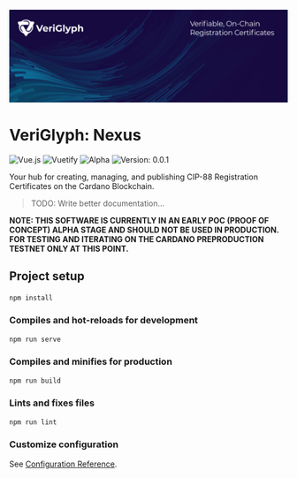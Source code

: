 ![VeriGlyph: Verifiable, On-Chain Registration Certificates](https://github.com/VeriGlyph/media/blob/8ace91d004c913c5b13b4e5aaa45aab125653524/header.png)

# VeriGlyph: Nexus

![Vue.js](https://img.shields.io/badge/vuejs-%2335495e.svg?style=for-the-badge&logo=vuedotjs&logoColor=%234FC08D)
![Vuetify](https://img.shields.io/badge/Vuetify-1867C0?style=for-the-badge&logo=vuetify&logoColor=AEDDFF)
![Alpha](https://placehold.co/100x28/6404fb/ffffff?text=ALPHA&font=roboto)
![Version: 0.0.1](https://placehold.co/100x28/170a40/ffffff?text=0.0.1&font=roboto)

Your hub for creating, managing, and publishing CIP-88 Registration Certificates on the Cardano Blockchain.

> TODO: Write better documentation...

**NOTE: THIS SOFTWARE IS CURRENTLY IN AN EARLY POC (PROOF OF CONCEPT) ALPHA STAGE AND SHOULD NOT BE USED IN PRODUCTION.
FOR TESTING AND ITERATING ON THE CARDANO PREPRODUCTION TESTNET ONLY AT THIS POINT.**

## Project setup
```
npm install
```

### Compiles and hot-reloads for development
```
npm run serve
```

### Compiles and minifies for production
```
npm run build
```

### Lints and fixes files
```
npm run lint
```

### Customize configuration
See [Configuration Reference](https://cli.vuejs.org/config/).
